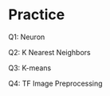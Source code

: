 # Practice 
Q1: Neuron                                  
         
Q2: K Nearest Neighbors 

Q3: K-means

Q4: TF Image Preprocessing
